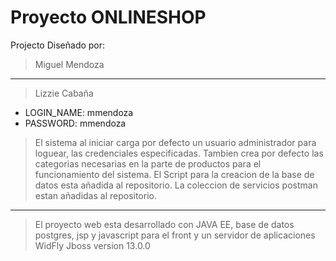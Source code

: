 #  Proyecto ONLINESHOP

Projecto Diseñado por:

> Miguel Mendoza
----------------- 
> Lizzie Cabaña   


* LOGIN_NAME: mmendoza
* PASSWORD: mmendoza

> El sistema al iniciar carga por defecto un usuario administrador para loguear, las credenciales especificadas. Tambien crea por defecto las categorias necesarias en la parte de productos para el funcionamiento del sistema.
> El Script para la creacion de la base de datos esta añadida al repositorio.
> La coleccion de servicios postman estan añadidas al repositorio. 

---------------------------------------------------------------------
> El proyecto web esta desarrollado con JAVA EE, base de datos postgres, jsp y javascript para el front y un servidor de aplicaciones WidFly Jboss version 
13.0.0
